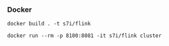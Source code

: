 ### Docker
```
docker build . -t s7i/flink

docker run --rm -p 8100:8081 -it s7i/flink cluster

```
